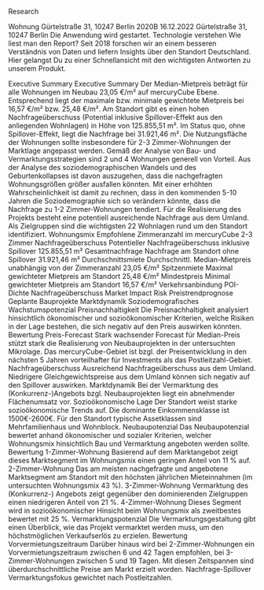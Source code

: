 Research

Wohnung
Gürtelstraße 31, 10247 Berlin
2020B
16.12.2022
Gürtelstraße 31, 10247 Berlin
Die Anwendung wird gestartet.
Technologie verstehen
Wie liest man den Report?
Seit 2018 forschen wir an einem besseren Verständnis von Daten und liefern Insights über den Standort Deutschland. Hier gelangst Du zu einer Schnellansicht mit den wichtigsten Antworten zu unserem Produkt.

Executive Summary
Executive Summary
Der Median-Mietpreis beträgt für alle Wohnungen im Neubau 23,05 €/m² auf mercuryCube Ebene. Entsprechend liegt der maximale bzw. minimale gewichtete Mietpreis bei 16,57 €/m² bzw. 25,48 €/m².
Am Standort gibt es einen hohen Nachfrageüberschuss (Potential inklusive Spillover-Effekt aus den anliegenden Wohnlagen) in Höhe von 125.855,51 m². Im Status quo, ohne Spillover-Effekt, liegt die Nachfrage bei 31.921,46 m².
Die Nutzungsfläche der Wohnungen sollte insbesondere für 2-3 Zimmer-Wohnungen der Marktlage angepasst werden. Gemäß der Analyse von Bau- und Vermarktungsstrategien sind 2 und 4 Wohnungen generell von Vorteil.
Aus der Analyse des soziodemographischen Wandels und des Geburtenkollapses ist davon auszugehen, dass die nachgefragten Wohnungsgrößen größer ausfallen könnten. Mit einer erhöhten Wahrscheinlichkeit ist damit zu rechnen, dass in den kommenden 5-10 Jahren die Soziodemographie sich so verändern könnte, dass die Nachfrage zu 1-2 Zimmer-Wohnungen tendiert.
Für die Realisierung des Projekts besteht eine potentiell ausreichende Nachfrage aus dem Umland. Als Zielgruppen sind die wichtigsten 22 Wohnlagen rund um den Standort identifiziert.
Wohnungsmix
Empfohlene Zimmeranzahl im mercuryCube
2-3 Zimmer
Nachfrageüberschuss
Potentieller Nachfrageüberschuss inklusive Spillover
125.855,51 m²
Gesamtnachfrage
Nachfrage am Standort ohne Spillover
31.921,46 m²
Durchschnittsmiete
Durchschnittl. Median-Mietpreis unabhängig von der Zimmeranzahl
23,05 €/m²
Spitzenmiete
Maximal gewichteter Mietpreis am Standort
25,48 €/m²
Mindestpreis
Minimal gewichteter Mietpreis am Standort
16,57 €/m²
Verkehrsanbindung
POI-Dichte
Nachfrageüberschuss
Market Impact Risk
Preistrendprognose
Geplante Bauprojekte
Marktdynamik
Soziodemografisches Wachstumspotenzial
Preisnachhaltigkeit
Die Preisnachhaltigkeit analysiert hinsichtlich ökonomischer und sozioökonomischer Kriterien, welche Risiken in der Lage bestehen, die sich negativ auf den Preis auswirken könnten.
Bewertung
Preis-Forecast Stark wachsender Forecast für Median-Preis stützt stark die Realisierung von Neubauprojekten in der untersuchten Mikrolage. Das mercuryCube-Gebiet ist bzgl. der Preisentwicklung in den nächsten 5 Jahren vorteilhafter für Investments als das Postleitzahl-Gebiet.
Nachfrageüberschuss Ausreichend Nachfrageüberschuss aus dem Umland. Niedrigere Gleichgewichtspreise aus dem Umland können sich negativ auf den Spillover auswirken.
Marktdynamik Bei der Vermarktung des (Konkurrenz-)Angebots bzgl. Neubauprojekten liegt ein abnehmender Flächenumsatz vor.
Sozioökonomische Lage Der Standort weist starke sozioökonomische Trends auf. Die dominante Einkommensklasse ist 1500€-2600€. Für den Standort typische Assetklassen sind Mehrfamilienhaus und Wohnblock.
Neubaupotenzial
Das Neubaupotenzial bewertet anhand ökonomischer und sozialer Kriterien, welcher Wohnungsmix hinsichtlich Bau und Vermarktung angeboten werden sollte.
Bewertung
1-Zimmer-Wohnung Basierend auf dem Marktangebot zeigt dieses Marktsegment im Wohnungsmix einen geringen Anteil von 11 % auf.
2-Zimmer-Wohnung Das am meisten nachgefragte und angebotene Marktsegment am Standort mit den höchsten jährlichen Mieteinnahmen (im untersuchten Wohnungsmix 43 %).
3-Zimmer-Wohnung Vermarktung des (Konkurrenz-) Angebots zeigt gegenüber den dominierenden Zielgruppen einen niedrigeren Anteil von 21 %.
4-Zimmer-Wohnung Dieses Segment wird in sozioökonomischer Hinsicht beim Wohnungsmix als zweitbestes bewertet mit 25 %.
Vermarktungspotenzial
Die Vermarktungsgestaltung gibt einen Überblick, wie das Projekt vermarktet werden muss, um den höchstmöglichen Verkaufserlös zu erzielen.
Bewertung
Vorvermietungszeitraum Darüber hinaus wird bei 2-Zimmer-Wohnungen ein Vorvermietungszeitraum zwischen 6 und 42 Tagen empfohlen, bei 3-Zimmer-Wohnungen zwischen 5 und 19 Tagen. Mit diesen Zeitspannen sind überdurchschnittliche Preise am Markt erzielt worden.
Nachfrage-Spillover
Vermarktungsfokus gewichtet nach Postleitzahlen.
